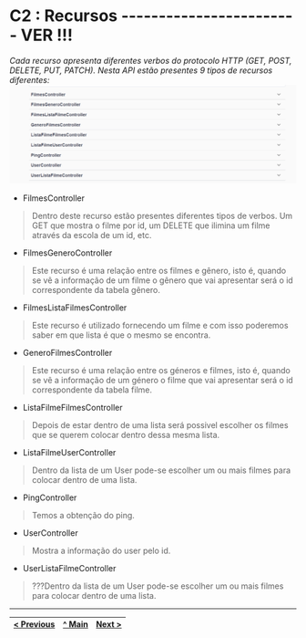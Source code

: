 # C2 : Recursos ------------------------ VER !!!

_Cada recurso apresenta diferentes verbos do protocolo HTTP (GET, POST, DELETE, PUT, PATCH)._
_Nesta API estão presentes 9 tipos de recursos diferentes:_
![System architecture](images/image8.png)
* FilmesController
> Dentro deste recurso estão presentes diferentes tipos de verbos. Um GET que mostra o filme por id, um DELETE que ilimina um filme através da escola de um id, etc. 

* FilmesGeneroController
> Este recurso é uma relação entre os filmes e gênero, isto é, quando se vê a informação de um filme o gênero que vai apresentar será o id correspondente da tabela gênero.

* FilmesListaFilmesController
> Este recurso é utilizado fornecendo um filme e com isso poderemos saber em que lista é que o mesmo se encontra.

* GeneroFilmesController
> Este recurso é uma relação entre os géneros e filmes, isto é, quando se vê a informação de um género o filme que vai apresentar será o id correspondente da tabela filme.

* ListaFilmeFilmesController
> Depois de estar dentro de uma lista será possivel escolher os filmes que se querem colocar dentro dessa mesma lista.

* ListaFilmeUserController
> Dentro da lista de um User pode-se escolher um ou mais filmes para colocar dentro de uma lista.

* PingController
> Temos a obtenção do ping.

* UserController
> Mostra a informação do user pelo id.

* UserListaFilmeController
> ???Dentro da lista de um User pode-se escolher um ou mais filmes para colocar dentro de uma lista.

---
[< Previous](c1.md) | [^ Main](../../../) | [Next >](c3.md)
:--- | :---: | ---: 
